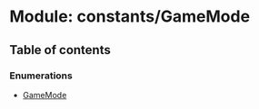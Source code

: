 # Module: constants/GameMode

## Table of contents

### Enumerations

- [GameMode](../wiki/constants.GameMode.GameMode)

